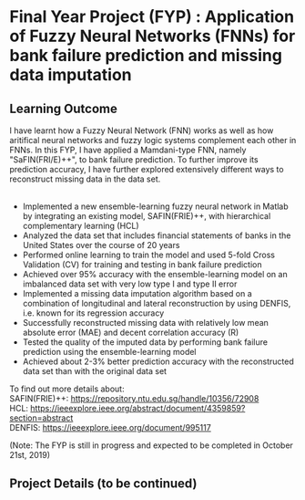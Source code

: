 # Final Year Project (FYP) : Application of Fuzzy Neural Networks (FNNs) for bank failure prediction and missing data imputation
## Learning Outcome
I have learnt how a Fuzzy Neural Network (FNN) works as well as how aritifical neural networks and fuzzy logic systems complement each other in FNNs. In this FYP, I have applied a Mamdani-type FNN, namely "SaFIN(FRI/E)++", to bank failure prediction. To further improve its prediction accuracy, I have further explored extensively different ways to reconstruct missing data in the data set. 
<br/>
<br/>
- Implemented a new ensemble-learning fuzzy neural network in Matlab by integrating an existing model, SAFIN(FRIE)++, with hierarchical complementary learning (HCL)
- Analyzed the data set that includes financial statements of banks in the United States over the course of 20 years
- Performed online learning to train the model and used 5-fold Cross Validation (CV) for training and testing in bank failure prediction
- Achieved over 95% accuracy with the ensemble-learning model on an imbalanced data set with very low type I and type II error
- Implemented a missing data imputation algorithm based on a combination of longitudinal and lateral
reconstruction by using DENFIS, i.e. known for its regression accuracy
- Successfully reconstructed missing data with relatively low mean absolute error (MAE) and decent correlation accuracy (R)
- Tested the quality of the imputed data by performing bank failure prediction using the ensemble-learning model
- Achieved about 2-3% better prediction accuracy with the reconstructed data set than with the original data set

To find out more details about: <br/>
SAFIN(FRIE)++: https://repository.ntu.edu.sg/handle/10356/72908 <br/>
HCL: https://ieeexplore.ieee.org/abstract/document/4359859?section=abstract <br/>
DENFIS: https://ieeexplore.ieee.org/document/995117 <br/>

(Note: The FYP is still in progress and expected to be completed in October 21st, 2019)

## Project Details (to be continued) 






